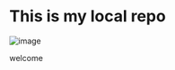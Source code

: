 # This is my local repo

![image](https://github.com/user-attachments/assets/deddc486-31a6-4d7e-9ea5-355a581a6915)

welcome
